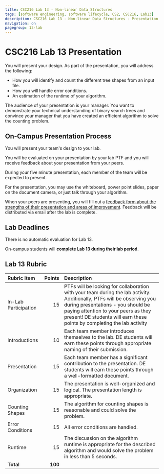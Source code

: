 ```yaml
---
title: CSC216 Lab 13 - Non-linear Data Structures
tags: [software engineering, software lifecycle, CS2, CSC216, Lab13]
description: CSC216 Lab 13 - Non-linear Data Structures - Presentation
navigation: on
pagegroup: 13-lab
---
```


# CSC216 Lab 13 Presentation
You will present your design.  As part of the presentation, you will address the following:

  * How you will identify and count the different tree shapes from an input file.
  * How you will handle error conditions.
  * An estimation of the runtime of your algorithm.
  
The audience of your presentation is your manager.  You want to demonstrate your technical understanding of binary search trees and convince your manager that you have created an efficient algorithm to solve the counting problem.
  
 
## On-Campus Presentation Process
You will present your team's design to your lab.  
  
You will be evaluated on your presentation by your lab PTF and you will receive feedback about your presentation from your peers.

During your five minute presentation, each member of the team will be expected to present.  

For the presentation, you may use the whiteboard, power point slides, paper on the document camera, or just talk through your algorithm.

When your peers are presenting, you will fill out a [feedback form about the strengths of their presentation and areas of improvement](https://docs.google.com/forms/d/e/1FAIpQLScNPM9gTkkDepFSbDxWn_XTFmahQaBv7rycadisV7Y0tFDYDQ/viewform). Feedback will be distributed via email after the lab is complete.


 
## Lab Deadlines
There is no automatic evaluation for Lab 13.  

On-campus students will **complete Lab 13 during their lab period**.  


## Lab 13 Rubric

|Rubric Item|Points|Description|
|:----------|----------:|:------------------------------------------------------|
|In-Lab Participation|15|PTFs will be looking for collaboration with your team during the lab activity.  Additionally, PTFs will be observing you during presentations - you should be paying attention to your peers as they present!  DE students will earn these points by completing the lab activity|
|Introductions|10|Each team member introduces themselves to the lab.  DE students will earn these points through appropriate naming of their submission.|
|Presentation|15|Each team member has a significant contribution to the presentation. DE students will earn these points through a well-formatted document.|
|Organization|15|The presentation is well-organized and logical.  The presentation length is appropriate.|
|Counting Shapes|15|The algorithm for counting shapes is reasonable and could solve the problem.|
|Error Conditions|15|All error conditions are handled.|
|Runtime|15|The discussion on the algorithm runtime is appropriate for the described algorithm and would solve the problem in less than 5 seconds.|
|**Total**|**100**| |


